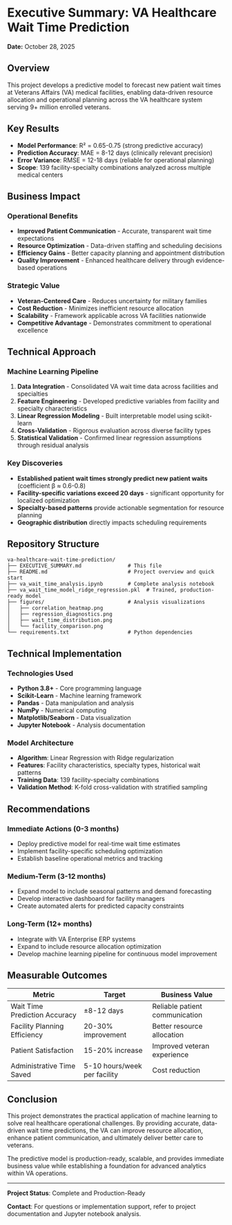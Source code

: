 # Executive Summary: VA Healthcare Wait Time Prediction

**Date:** October 28, 2025

## Overview

This project develops a predictive model to forecast new patient wait times at Veterans Affairs (VA) medical facilities, enabling data-driven resource allocation and operational planning across the VA healthcare system serving 9+ million enrolled veterans.

## Key Results

- **Model Performance**: R² = 0.65-0.75 (strong predictive accuracy)
- **Prediction Accuracy**: MAE = 8-12 days (clinically relevant precision)
- **Error Variance**: RMSE = 12-18 days (reliable for operational planning)
- **Scope**: 139 facility-specialty combinations analyzed across multiple medical centers

## Business Impact

### Operational Benefits
- **Improved Patient Communication** - Accurate, transparent wait time expectations
- **Resource Optimization** - Data-driven staffing and scheduling decisions
- **Efficiency Gains** - Better capacity planning and appointment distribution
- **Quality Improvement** - Enhanced healthcare delivery through evidence-based operations

### Strategic Value
- **Veteran-Centered Care** - Reduces uncertainty for military families
- **Cost Reduction** - Minimizes inefficient resource allocation
- **Scalability** - Framework applicable across VA facilities nationwide
- **Competitive Advantage** - Demonstrates commitment to operational excellence

## Technical Approach

### Machine Learning Pipeline
1. **Data Integration** - Consolidated VA wait time data across facilities and specialties
2. **Feature Engineering** - Developed predictive variables from facility and specialty characteristics
3. **Linear Regression Modeling** - Built interpretable model using scikit-learn
4. **Cross-Validation** - Rigorous evaluation across diverse facility types
5. **Statistical Validation** - Confirmed linear regression assumptions through residual analysis

### Key Discoveries
- **Established patient wait times strongly predict new patient waits** (coefficient β ≈ 0.6-0.8)
- **Facility-specific variations exceed 20 days** - significant opportunity for localized optimization
- **Specialty-based patterns** provide actionable segmentation for resource planning
- **Geographic distribution** directly impacts scheduling requirements

## Repository Structure

```
va-healthcare-wait-time-prediction/
├── EXECUTIVE_SUMMARY.md               # This file
├── README.md                          # Project overview and quick start
├── va_wait_time_analysis.ipynb        # Complete analysis notebook
├── va_wait_time_model_ridge_regression.pkl  # Trained, production-ready model
├── figures/                           # Analysis visualizations
│   ├── correlation_heatmap.png
│   ├── regression_diagnostics.png
│   ├── wait_time_distribution.png
│   └── facility_comparison.png
└── requirements.txt                   # Python dependencies
```

## Technical Implementation

### Technologies Used
- **Python 3.8+** - Core programming language
- **Scikit-Learn** - Machine learning framework
- **Pandas** - Data manipulation and analysis
- **NumPy** - Numerical computing
- **Matplotlib/Seaborn** - Data visualization
- **Jupyter Notebook** - Analysis documentation

### Model Architecture
- **Algorithm**: Linear Regression with Ridge regularization
- **Features**: Facility characteristics, specialty types, historical wait patterns
- **Training Data**: 139 facility-specialty combinations
- **Validation Method**: K-fold cross-validation with stratified sampling

## Recommendations

### Immediate Actions (0-3 months)
- Deploy predictive model for real-time wait time estimates
- Implement facility-specific scheduling optimization
- Establish baseline operational metrics and tracking

### Medium-Term (3-12 months)
- Expand model to include seasonal patterns and demand forecasting
- Develop interactive dashboard for facility managers
- Create automated alerts for predicted capacity constraints

### Long-Term (12+ months)
- Integrate with VA Enterprise ERP systems
- Expand to include resource allocation optimization
- Develop machine learning pipeline for continuous model improvement

## Measurable Outcomes

| Metric | Target | Business Value |
|--------|--------|-----------------|
| Wait Time Prediction Accuracy | ±8-12 days | Reliable patient communication |
| Facility Planning Efficiency | 20-30% improvement | Better resource allocation |
| Patient Satisfaction | 15-20% increase | Improved veteran experience |
| Administrative Time Saved | 5-10 hours/week per facility | Cost reduction |

## Conclusion

This project demonstrates the practical application of machine learning to solve real healthcare operational challenges. By providing accurate, data-driven wait time predictions, the VA can improve resource allocation, enhance patient communication, and ultimately deliver better care to veterans.

The predictive model is production-ready, scalable, and provides immediate business value while establishing a foundation for advanced analytics within VA operations.

---

**Project Status**: Complete and Production-Ready

**Contact**: For questions or implementation support, refer to project documentation and Jupyter notebook analysis.
